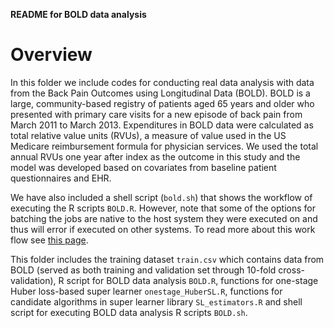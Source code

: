 __README for BOLD data analysis__


# Overview 
In this folder we include codes for conducting real data analysis with data from the Back Pain Outcomes using Longitudinal Data (BOLD).
BOLD is a large, community-based registry of patients aged 65 years and older who presented with primary care visits for a 
new episode of back pain from March 2011 to March 2013. Expenditures in BOLD data were calculated as total relative value units (RVUs), 
a measure of value used in the US Medicare reimbursement formula for physician services. We used the total annual RVUs one year after index 
as the outcome in this study and the model was developed based on covariates from baseline patient questionnaires and EHR. 

We have also included a shell script (`bold.sh`) that shows the 
workflow of executing the R scripts `BOLD.R`. However, note that some of 
the options for batching the jobs are native to the host system 
they were executed on and thus will error if executed on other 
systems. To read more about this work flow see 
[this page](https://github.com/FredHutch/slurm-examples/tree/master/centipede). 

This folder includes the training dataset `train.csv` which contains data from BOLD (served
as both training and validation set through 10-fold cross-validation), R script for BOLD data analysis `BOLD.R`, 
functions for one-stage Huber loss-based super learner `onestage_HuberSL.R`, functions 
for candidate algorithms in super learner library `SL_estimators.R` and shell script for executing 
BOLD data analysis R scripts `BOLD.sh`.


